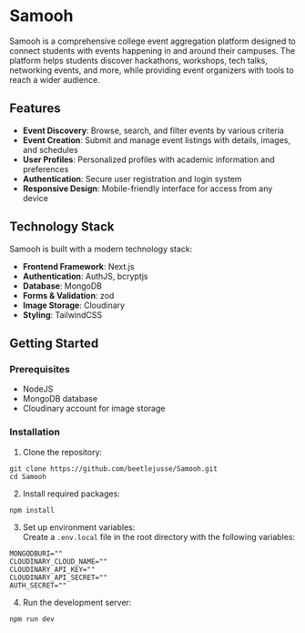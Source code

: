# Samooh  
  
Samooh is a comprehensive college event aggregation platform designed to connect students with events happening in and around their campuses. The platform helps students discover hackathons, workshops, tech talks, networking events, and more, while providing event organizers with tools to reach a wider audience.  
  
## Features  
  
- **Event Discovery**: Browse, search, and filter events by various criteria  
- **Event Creation**: Submit and manage event listings with details, images, and schedules  
- **User Profiles**: Personalized profiles with academic information and preferences  
- **Authentication**: Secure user registration and login system  
- **Responsive Design**: Mobile-friendly interface for access from any device  
  
## Technology Stack  
  
Samooh is built with a modern technology stack:  
  
- **Frontend Framework**: Next.js
- **Authentication**: AuthJS, bcryptjs  
- **Database**: MongoDB  
- **Forms & Validation**: zod  
- **Image Storage**: Cloudinary   
- **Styling**: TailwindCSS
  
## Getting Started  
  
### Prerequisites  
  
- NodeJS 
- MongoDB database 
- Cloudinary account for image storage  
  
### Installation  
  
1. Clone the repository:
```
git clone https://github.com/beetlejusse/Samooh.git
cd Samooh
```
2. Install required packages:
```
npm install
```
3. Set up environment variables:  
Create a `.env.local` file in the root directory with the following variables:
```
MONGODBURI=""
CLOUDINARY_CLOUD_NAME=""
CLOUDINARY_API_KEY=""
CLOUDINARY_API_SECRET=""
AUTH_SECRET=""
```
4. Run the development server:
```
npm run dev
```
